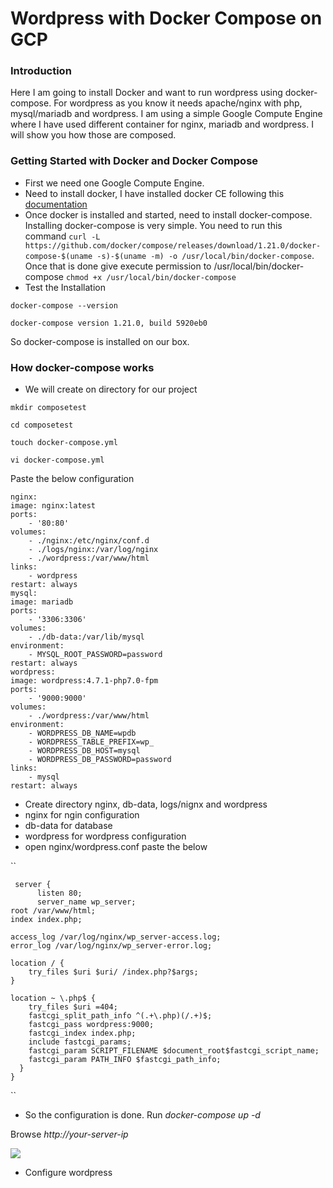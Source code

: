 <h1>Wordpress with Docker Compose on GCP</h1>
<h3> Introduction </h3>
Here I am going to install Docker and want to run wordpress using docker-compose. For wordpress as you know it needs apache/nginx with php, mysql/mariadb and wordpress. I am using a simple Google Compute Engine where I have used different container for nginx, mariadb and wordpress. I will show you how those are composed.

<h3> Getting Started with Docker and Docker Compose  </h3> 

* First we need one Google Compute Engine.
* Need to install docker, I have installed docker CE  following this [documentation](https://docs.docker.com/install/linux/docker-ce/centos/)
* Once docker is installed and started, need to install docker-compose. Installing docker-compose is very simple. You need to run this command 
``curl -L https://github.com/docker/compose/releases/download/1.21.0/docker-compose-$(uname -s)-$(uname -m) -o /usr/local/bin/docker-compose``. Once that is done give execute permission to /usr/local/bin/docker-compose ``chmod +x /usr/local/bin/docker-compose``
* Test the Installation

``docker-compose --version``

``docker-compose version 1.21.0, build 5920eb0``

So docker-compose is installed on our box. 

<h3>How docker-compose works </h3>

* We will create on directory for our project

 ``mkdir composetest``

``cd composetest``

``touch docker-compose.yml``

``vi docker-compose.yml``

Paste the below configuration 

   
    nginx: 
    image: nginx:latest
    ports:
        - '80:80'
    volumes:
        - ./nginx:/etc/nginx/conf.d   
        - ./logs/nginx:/var/log/nginx        
        - ./wordpress:/var/www/html        
    links:
        - wordpress
    restart: always
    mysql:
    image: mariadb
    ports:
        - '3306:3306'
    volumes:
        - ./db-data:/var/lib/mysql
    environment:
        - MYSQL_ROOT_PASSWORD=password
    restart: always 
    wordpress:
    image: wordpress:4.7.1-php7.0-fpm
    ports:
        - '9000:9000'
    volumes:
        - ./wordpress:/var/www/html
    environment:
        - WORDPRESS_DB_NAME=wpdb
        - WORDPRESS_TABLE_PREFIX=wp_
        - WORDPRESS_DB_HOST=mysql
        - WORDPRESS_DB_PASSWORD=password
    links:
        - mysql
    restart: always

* Create directory nginx, db-data, logs/nignx and wordpress
* nginx for ngin configuration
* db-data for database
* wordpress for wordpress configuration
* open nginx/wordpress.conf
paste the below 

`` 
    
     server {
          listen 80;
          server_name wp_server; 
    root /var/www/html;
    index index.php;
 
    access_log /var/log/nginx/wp_server-access.log;
    error_log /var/log/nginx/wp_server-error.log;
 
    location / {
        try_files $uri $uri/ /index.php?$args;
    }
 
    location ~ \.php$ {
        try_files $uri =404;
        fastcgi_split_path_info ^(.+\.php)(/.+)$;
        fastcgi_pass wordpress:9000;
        fastcgi_index index.php;
        include fastcgi_params;
        fastcgi_param SCRIPT_FILENAME $document_root$fastcgi_script_name;
        fastcgi_param PATH_INFO $fastcgi_path_info;
      }
    }
``

* So the configuration is done. Run _docker-compose up -d_

Browse _http://your-server-ip_

 ![](https://res.cloudinary.com/cloudinsnap/image/upload/v1525106767/wpconfig_new.png)
* Configure wordpress